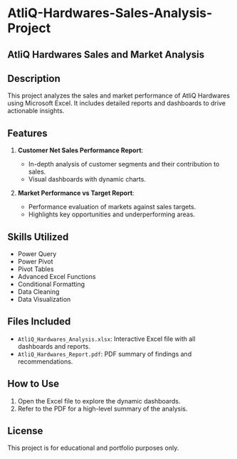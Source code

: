 # AtliQ-Hardwares-Sales-Analysis-Project

## AtliQ Hardwares Sales and Market Analysis  

## Description  
This project analyzes the sales and market performance of AtliQ Hardwares using Microsoft Excel. It includes detailed reports and dashboards to drive actionable insights.  

## Features  
1. **Customer Net Sales Performance Report**:  
   - In-depth analysis of customer segments and their contribution to sales.  
   - Visual dashboards with dynamic charts.  

2. **Market Performance vs Target Report**:  
   - Performance evaluation of markets against sales targets.  
   - Highlights key opportunities and underperforming areas.  

## Skills Utilized  
- Power Query  
- Power Pivot  
- Pivot Tables  
- Advanced Excel Functions  
- Conditional Formatting  
- Data Cleaning  
- Data Visualization  

## Files Included  
- `AtliQ_Hardwares_Analysis.xlsx`: Interactive Excel file with all dashboards and reports.  
- `AtliQ_Hardwares_Report.pdf`: PDF summary of findings and recommendations.  

## How to Use  
1. Open the Excel file to explore the dynamic dashboards.  
2. Refer to the PDF for a high-level summary of the analysis.  

## License  
This project is for educational and portfolio purposes only.  

